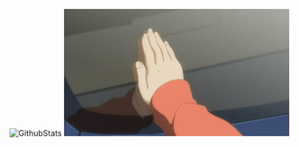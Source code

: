 ![GithubStats](https://github-readme-stats.vercel.app/api?username=bingshanyeaichimocha&show_icons=true&theme=dark&count_private=true)
![fatigued](https://github.com/bingshanyeaichimocha/fatigued/blob/main/CL.gif)
